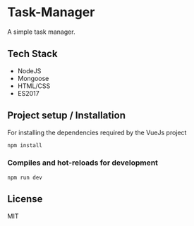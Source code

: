 # Task-Manager

A simple task manager.

## Tech Stack

- NodeJS
- Mongoose
- HTML/CSS
- ES2017

## Project setup / Installation

For installing the dependencies required by the VueJs project

```
npm install
```

### Compiles and hot-reloads for development

```
npm run dev
```

## License

MIT
